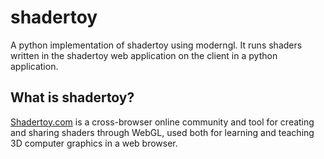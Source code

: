 # shadertoy

A python implementation of shadertoy using moderngl. It runs shaders written
in the shadertoy web application on the client in a python application.

## What is shadertoy?

[Shadertoy.com](https://Shadertoy.com) is a cross-browser online community and
tool for creating and sharing shaders through WebGL, used both for learning and
teaching 3D computer graphics in a web browser.
